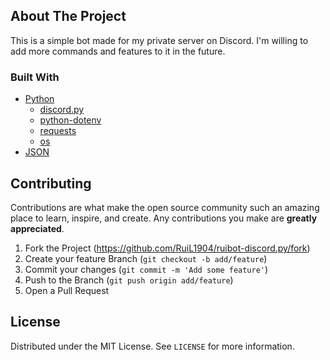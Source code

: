 ## About The Project

This is a simple bot made for my private server on Discord.
I'm willing to add more commands and features to it in the future.

### Built With

* [Python](https://www.python.org/)
  * [discord.py](https://discordpy.readthedocs.io/en/stable/index.html)
  * [python-dotenv](https://pypi.org/project/python-dotenv/)
  * [requests](https://docs.python-requests.org/en/master/)
  * [os](https://docs.python.org/3/library/os.html)
* [JSON](https://www.json.org/json-en.html)

## Contributing

Contributions are what make the open source community such an amazing place to learn, inspire, and create. Any contributions you make are **greatly appreciated**.

1. Fork the Project (https://github.com/RuiL1904/ruibot-discord.py/fork)
2. Create your feature Branch (`git checkout -b add/feature`)
3. Commit your changes (`git commit -m 'Add some feature'`)
4. Push to the Branch (`git push origin add/feature`)
5. Open a Pull Request

## License

Distributed under the MIT License. See `LICENSE` for more information.
